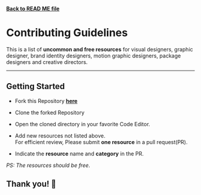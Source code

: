 **[Back to READ ME file](./README.md/)**

# Contributing Guidelines

This is a list of **uncommon and free resources** for visual designers, graphic designer, brand identity designers, motion graphic designers, package designers and creative directors.

---

## Getting Started

- Fork this Repository [**here**](https://github.com/uncomm/resources/fork)

- Clone the forked Repository

- Open the cloned directory in your favorite Code Editor.

- Add new resources not listed above.
  <br>
  For efficient review, Please submit **one resource** in a pull request(PR).

- Indicate the **resource** name and **category** in the PR.

_PS: The resources should be free_.

## Thank you! :slightly_smiling_face:
